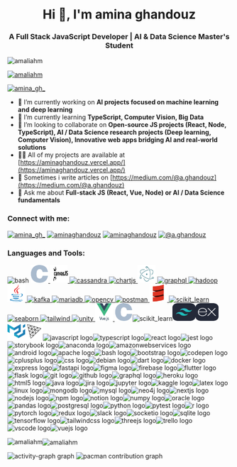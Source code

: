 <h1 align="center">Hi 👋, I'm amina ghandouz</h1>  
<h3 align="center">A Full Stack JavaScript Developer | AI & Data Science Master's Student</h3>  
  
<p align="left"> <img src="https://komarev.com/ghpvc/?username=amaliahm&label=Profile%20views&color=0e75b6&style=flat" alt="amaliahm" /> </p>  
  
<p align="left"> <a href="https://github.com/ryo-ma/github-profile-trophy"><img src="https://github-profile-trophy.vercel.app/?username=amaliahm" alt="amaliahm" /></a> </p>  
  
<p align="left"> <a href="https://twitter.com/amina_gh_" target="blank"><img src="https://img.shields.io/twitter/follow/amina_gh_?logo=twitter&style=for-the-badge" alt="amina_gh_" /></a> </p>  
  
- 🔭 I’m currently working on **AI projects focused on machine learning and deep learning**
- 🌱 I’m currently learning **TypeScript, Computer Vision, Big Data**  
- 👯 I’m looking to collaborate on **Open-source JS projects (React, Node, TypeScript), AI / Data Science research projects (Deep learning, Computer Vision), Innovative web apps bridging AI and real-world solutions**  
- 👨‍💻 All of my projects are available at [https://aminaghandouz.vercel.app/](https://aminaghandouz.vercel.app/)  
- 📝 Sometimes i write articles on [https://medium.com/@a.ghandouz](https://medium.com/@a.ghandouz)  
- 💬 Ask me about **Full-stack JS (React, Vue, Node) or AI / Data Science fundamentals**  
  
<h3 align="left">Connect with me:</h3>  
<p align="left">  
<a href="https://twitter.com/amina_gh_" target="blank"><img align="center" src="https://raw.githubusercontent.com/rahuldkjain/github-profile-readme-generator/master/src/images/icons/Social/twitter.svg" alt="amina_gh_" height="30" width="40" /></a>  
<a href="https://linkedin.com/in/aminaghandouz" target="blank"><img align="center" src="https://raw.githubusercontent.com/rahuldkjain/github-profile-readme-generator/master/src/images/icons/Social/linked-in-alt.svg" alt="aminaghandouz" height="30" width="40" /></a>  
<a href="https://kaggle.com/aminaghandouz" target="blank"><img align="center" src="https://raw.githubusercontent.com/rahuldkjain/github-profile-readme-generator/master/src/images/icons/Social/kaggle.svg" alt="aminaghandouz" height="30" width="40" /></a>  
<a href="https://medium.com/@a.ghandouz" target="blank"><img align="center" src="https://raw.githubusercontent.com/rahuldkjain/github-profile-readme-generator/master/src/images/icons/Social/medium.svg" alt="@a.ghandouz" height="30" width="40" /></a>  
</p>  
  
<h3 align="left">Languages and Tools:</h3>  
<img src="https://www.vectorlogo.zone/logos/gnu_bash/gnu_bash-icon.svg" alt="bash" width="40" height="40"/>  <a href="https://www.cprogramming.com/" target="_blank" rel="noreferrer"> <img src="https://raw.githubusercontent.com/devicons/devicon/master/icons/c/c-original.svg" alt="c" width="40" height="40"/> </a>   <a href="https://canvasjs.com" target="_blank" rel="noreferrer"> <img src="https://raw.githubusercontent.com/Hardik0307/Hardik0307/master/assets/canvasjs-charts.svg" alt="canvasjs" width="40" height="40"/> </a>    <a href="https://cassandra.apache.org/" target="_blank" rel="noreferrer"> <img src="https://www.vectorlogo.zone/logos/apache_cassandra/apache_cassandra-icon.svg" alt="cassandra" width="40" height="40"/> </a> <a href="https://www.chartjs.org" target="_blank" rel="noreferrer"> <img src="https://www.chartjs.org/media/logo-title.svg" alt="chartjs" width="40" height="40"/> </a><a href="https://www.electronjs.org" target="_blank" rel="noreferrer"> <img src="https://raw.githubusercontent.com/devicons/devicon/master/icons/electron/electron-original.svg" alt="electron" width="40" height="40"/> </a><a href="https://graphql.org" target="_blank" rel="noreferrer"> <img src="https://www.vectorlogo.zone/logos/graphql/graphql-icon.svg" alt="graphql" width="40" height="40"/> </a><a href="https://hadoop.apache.org/" target="_blank" rel="noreferrer"> <img src="https://www.vectorlogo.zone/logos/apache_hadoop/apache_hadoop-icon.svg" alt="hadoop" width="40" height="40"/> </a><a href="https://www.java.com" target="_blank" rel="noreferrer"> <img src="https://raw.githubusercontent.com/devicons/devicon/master/icons/java/java-original.svg" alt="java" width="40" height="40"/> </a><a href="https://kafka.apache.org/" target="_blank" rel="noreferrer"> <img src="https://www.vectorlogo.zone/logos/apache_kafka/apache_kafka-icon.svg" alt="kafka" width="40" height="40"/> </a><a href="https://mariadb.org/" target="_blank" rel="noreferrer"> <img src="https://www.vectorlogo.zone/logos/mariadb/mariadb-icon.svg" alt="mariadb" width="40" height="40"/> </a><a href="https://opencv.org/" target="_blank" rel="noreferrer"> <img src="https://www.vectorlogo.zone/logos/opencv/opencv-icon.svg" alt="opencv" width="40" height="40"/> </a><a href="https://postman.com" target="_blank" rel="noreferrer"> <img src="https://www.vectorlogo.zone/logos/getpostman/getpostman-icon.svg" alt="postman" width="40" height="40"/> </a><a href="https://www.scala-lang.org" target="_blank" rel="noreferrer"> <img src="https://raw.githubusercontent.com/devicons/devicon/master/icons/scala/scala-original.svg" alt="scala" width="40" height="40"/> </a><a href="https://scikit-learn.org/" target="_blank" rel="noreferrer"> <img src="https://upload.wikimedia.org/wikipedia/commons/0/05/Scikit_learn_logo_small.svg" alt="scikit_learn" width="40" height="40"/> </a><a href="https://seaborn.pydata.org/" target="_blank" rel="noreferrer"> <img src="https://seaborn.pydata.org/_images/logo-mark-lightbg.svg" alt="seaborn" width="40" height="40"/> </a><a href="https://tailwindcss.com/" target="_blank" rel="noreferrer"> <img src="https://www.vectorlogo.zone/logos/tailwindcss/tailwindcss-icon.svg" alt="tailwind" width="40" height="40"/> </a> <a href="https://unity.com/" target="_blank" rel="noreferrer"> <img src="https://www.vectorlogo.zone/logos/unity3d/unity3d-icon.svg" alt="unity" width="40" height="40"/> </a><a href="https://vuejs.org/" target="_blank" rel="noreferrer"> <img src="https://raw.githubusercontent.com/devicons/devicon/master/icons/vuejs/vuejs-original-wordmark.svg" alt="vuejs" width="40" height="40"/> </a><img margin="10px" height="40" src="https://raw.githubusercontent.com/devicons/devicon/master/icons/c/c-original.svg" alt="c"/><img margin="10px" height="40" src="https://upload.wikimedia.org/wikipedia/commons/0/05/Scikit_learn_logo_small.svg" alt="scikit_learn"/><img src="https://raw.githubusercontent.com/tandpfun/skill-icons/main/icons/TailwindCSS-Dark.svg" height="40" width="52" alt="tailwindcss"  /><img src="https://raw.githubusercontent.com/tandpfun/skill-icons/main/icons/ExpressJS-Dark.svg" height="40" width="52" alt="express"  /> <img margin="10px" height="40" src="https://raw.githubusercontent.com/devicons/devicon/master/icons/materialui/materialui-original.svg" alt="materialui"/><img margin="10px" height="40" src="https://raw.githubusercontent.com/devicons/devicon/master/icons/threejs/threejs-original.svg" alt="threejs"/><img src="https://cdn.jsdelivr.net/gh/devicons/devicon/icons/javascript/javascript-original.svg" height="40" alt="javascript logo"  /><img src="https://cdn.jsdelivr.net/gh/devicons/devicon/icons/typescript/typescript-original.svg" height="40" alt="typescript logo"  /><img src="https://cdn.jsdelivr.net/gh/devicons/devicon/icons/react/react-original.svg" height="40" alt="react logo"  /><img src="https://cdn.jsdelivr.net/gh/devicons/devicon/icons/jest/jest-plain.svg" height="40" alt="jest logo"  /><img src="https://cdn.jsdelivr.net/gh/devicons/devicon/icons/storybook/storybook-original.svg" height="40" alt="storybook logo"  /><img src="https://cdn.jsdelivr.net/gh/devicons/devicon/icons/anaconda/anaconda-original.svg" height="40" alt="anaconda logo"  /><img src="https://cdn.jsdelivr.net/gh/devicons/devicon/icons/amazonwebservices/amazonwebservices-line-wordmark.svg" height="40" alt="amazonwebservices logo"  /><img src="https://cdn.jsdelivr.net/gh/devicons/devicon/icons/android/android-original.svg" height="40" alt="android logo"  /><img src="https://cdn.jsdelivr.net/gh/devicons/devicon/icons/apache/apache-original.svg" height="40" alt="apache logo"  /><img src="https://cdn.jsdelivr.net/gh/devicons/devicon/icons/bash/bash-original.svg" height="40" alt="bash logo"  /><img src="https://cdn.jsdelivr.net/gh/devicons/devicon/icons/bootstrap/bootstrap-original.svg" height="40" alt="bootstrap logo"  /><img src="https://cdn.jsdelivr.net/gh/devicons/devicon/icons/codepen/codepen-original.svg" height="40" alt="codepen logo"  /><img src="https://cdn.jsdelivr.net/gh/devicons/devicon/icons/cplusplus/cplusplus-original.svg" height="40" alt="cplusplus logo"  /><img src="https://cdn.jsdelivr.net/gh/devicons/devicon/icons/css3/css3-original.svg" height="40" alt="css logo"  /><img src="https://cdn.jsdelivr.net/gh/devicons/devicon/icons/debian/debian-original.svg" height="40" alt="debian logo"  /><img src="https://cdn.jsdelivr.net/gh/devicons/devicon/icons/dart/dart-original.svg" height="40" alt="dart logo"  /><img src="https://cdn.jsdelivr.net/gh/devicons/devicon/icons/docker/docker-original.svg" height="40" alt="docker logo"  /><img src="https://cdn.jsdelivr.net/gh/devicons/devicon/icons/express/express-original.svg" height="40" alt="express logo"  /><img src="https://cdn.jsdelivr.net/gh/devicons/devicon/icons/fastapi/fastapi-original.svg" height="40" alt="fastapi logo"  /><img src="https://cdn.jsdelivr.net/gh/devicons/devicon/icons/figma/figma-original.svg" height="40" alt="figma logo"  /><img src="https://cdn.jsdelivr.net/gh/devicons/devicon/icons/firebase/firebase-plain.svg" height="40" alt="firebase logo"  /><img src="https://cdn.jsdelivr.net/gh/devicons/devicon/icons/flutter/flutter-original.svg" height="40" alt="flutter logo"  /><img src="https://cdn.jsdelivr.net/gh/devicons/devicon/icons/flask/flask-original.svg" height="40" alt="flask logo"  /><img src="https://cdn.jsdelivr.net/gh/devicons/devicon/icons/git/git-original.svg" height="40" alt="git logo"  /><img src="https://cdn.jsdelivr.net/gh/devicons/devicon/icons/github/github-original.svg" height="40" alt="github logo"  /><img src="https://cdn.jsdelivr.net/gh/devicons/devicon/icons/graphql/graphql-plain.svg" height="40" alt="graphql logo"  /><img src="https://cdn.jsdelivr.net/gh/devicons/devicon/icons/heroku/heroku-original.svg" height="40" alt="heroku logo"  /><img src="https://cdn.jsdelivr.net/gh/devicons/devicon/icons/html5/html5-original.svg" height="40" alt="html5 logo"  /><img src="https://cdn.jsdelivr.net/gh/devicons/devicon/icons/java/java-original.svg" height="40" alt="java logo"  /><img src="https://cdn.jsdelivr.net/gh/devicons/devicon/icons/jira/jira-original.svg" height="40" alt="jira logo"  /><img src="https://cdn.jsdelivr.net/gh/devicons/devicon/icons/jupyter/jupyter-original.svg" height="40" alt="jupyter logo"  /><img src="https://cdn.jsdelivr.net/gh/devicons/devicon/icons/kaggle/kaggle-original.svg" height="40" alt="kaggle logo"  /><img src="https://cdn.jsdelivr.net/gh/devicons/devicon/icons/latex/latex-original.svg" height="40" alt="latex logo"  /><img src="https://cdn.jsdelivr.net/gh/devicons/devicon/icons/linux/linux-original.svg" height="40" alt="linux logo"  /><img src="https://cdn.jsdelivr.net/gh/devicons/devicon/icons/mongodb/mongodb-original.svg" height="40" alt="mongodb logo"  /><img src="https://cdn.jsdelivr.net/gh/devicons/devicon/icons/mysql/mysql-original.svg" height="40" alt="mysql logo"  /><img src="https://cdn.jsdelivr.net/gh/devicons/devicon/icons/neo4j/neo4j-original.svg" height="40" alt="neo4j logo"  /><img src="https://cdn.jsdelivr.net/gh/devicons/devicon/icons/nextjs/nextjs-original.svg" height="40" alt="nextjs logo"  /><img src="https://cdn.jsdelivr.net/gh/devicons/devicon/icons/nodejs/nodejs-original.svg" height="40" alt="nodejs logo"  /><img src="https://cdn.jsdelivr.net/gh/devicons/devicon/icons/npm/npm-original-wordmark.svg" height="40" alt="npm logo"  /><img src="https://cdn.jsdelivr.net/gh/devicons/devicon/icons/notion/notion-original.svg" height="40" alt="notion logo"  /><img src="https://cdn.jsdelivr.net/gh/devicons/devicon/icons/numpy/numpy-original.svg" height="40" alt="numpy logo"  /><img src="https://cdn.jsdelivr.net/gh/devicons/devicon/icons/oracle/oracle-original.svg" height="40" alt="oracle logo"  /><img src="https://cdn.jsdelivr.net/gh/devicons/devicon/icons/pandas/pandas-original.svg" height="40" alt="pandas logo"  /><img src="https://cdn.jsdelivr.net/gh/devicons/devicon/icons/postgresql/postgresql-original.svg" height="40" alt="postgresql logo"  /><img src="https://cdn.jsdelivr.net/gh/devicons/devicon/icons/python/python-original.svg" height="40" alt="python logo"  /><img src="https://cdn.jsdelivr.net/gh/devicons/devicon/icons/pytest/pytest-original.svg" height="40" alt="pytest logo"  /><img src="https://cdn.jsdelivr.net/gh/devicons/devicon/icons/r/r-original.svg" height="40" alt="r logo"  /><img src="https://cdn.jsdelivr.net/gh/devicons/devicon/icons/pytorch/pytorch-original.svg" height="40" alt="pytorch logo"  /><img src="https://cdn.jsdelivr.net/gh/devicons/devicon/icons/redux/redux-original.svg" height="40" alt="redux logo"  /><img src="https://cdn.jsdelivr.net/gh/devicons/devicon/icons/slack/slack-original.svg" height="40" alt="slack logo"  /><img src="https://cdn.jsdelivr.net/gh/devicons/devicon/icons/socketio/socketio-original.svg" height="40" alt="socketio logo"  /><img src="https://cdn.jsdelivr.net/gh/devicons/devicon/icons/sqlite/sqlite-original.svg" height="40" alt="sqlite logo"  /><img src="https://cdn.jsdelivr.net/gh/devicons/devicon/icons/tensorflow/tensorflow-original.svg" height="40" alt="tensorflow logo"  /><img src="https://cdn.jsdelivr.net/gh/devicons/devicon/icons/tailwindcss/tailwindcss-original-wordmark.svg" height="40" alt="tailwindcss logo"  /><img src="https://cdn.jsdelivr.net/gh/devicons/devicon/icons/threejs/threejs-original.svg" height="40" alt="threejs logo"  /><img src="https://cdn.jsdelivr.net/gh/devicons/devicon/icons/trello/trello-plain.svg" height="40" alt="trello logo"  /><img src="https://cdn.jsdelivr.net/gh/devicons/devicon/icons/vscode/vscode-original.svg" height="40" alt="vscode logo"  /><img src="https://cdn.jsdelivr.net/gh/devicons/devicon/icons/vuejs/vuejs-original.svg" height="40" alt="vuejs logo"  />
  
<p><img align="left" src="https://github-readme-stats.vercel.app/api/top-langs?username=amaliahm&show_icons=true&locale=en&layout=compact" alt="amaliahm" /></p>  
  
  
<p><img align="center" src="https://github-readme-streak-stats.herokuapp.com/?user=amaliahm&" alt="amaliahm" /></p>

<img src="https://github-readme-activity-graph.vercel.app/graph?username=amaliahm&radius=16&theme=react&area=true&order=5" height="300" alt="activity-graph graph"  />
<picture>
  <source media="(prefers-color-scheme: dark)" srcset="https://raw.githubusercontent.com/amaliahm/amaliahm/output/pacman-contribution-graph-dark.svg">
  <source media="(prefers-color-scheme: light)" srcset="https://raw.githubusercontent.com/amaliahm/amaliahm/output/pacman-contribution-graph.svg">
  <img alt="pacman contribution graph" src="https://raw.githubusercontent.com/amaliahm/amaliahm/output/pacman-contribution-graph.svg">
</picture>